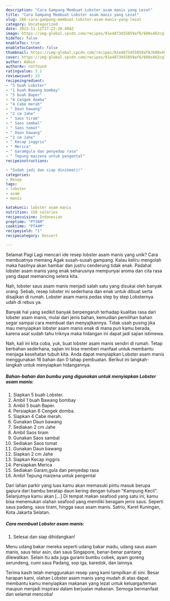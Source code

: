```yaml
---
description: "Cara Gampang Membuat Lobster asam manis yang Lezat"
title: "Cara Gampang Membuat Lobster asam manis yang Lezat"
slug: 266-cara-gampang-membuat-lobster-asam-manis-yang-lezat
category: Uncategorized
date: 2022-11-12T17:22:26.494Z
image: https://img-global.cpcdn.com/recipes/81e4873455859af8/680x482cq70/lobster-asam-manis-foto-resep-utama.jpg
hideToc: false
enableToc: true
enableTocContent: false
thumbnail: https://img-global.cpcdn.com/recipes/81e4873455859af8/680x482cq70/lobster-asam-manis-foto-resep-utama.jpg
cover: https://img-global.cpcdn.com/recipes/81e4873455859af8/680x482cq70/lobster-asam-manis-foto-resep-utama.jpg
author: Admin
authorAv: notfound
ratingvalue: 3.1
reviewcount: 23
recipeingredient:
- "5 buah Lobster"
- "1 buah Bawang bombay"
- "5 buah Baper"
- "6 Cengek domba"
- "4 Cabe merah"
- " Daun bawang"
- "2 cm Jahe"
- " Saos tiram"
- " Saos sambal"
- " Saos tomat"
- " Daun bawang"
- "2 cm Jahe"
- " Kecap inggris"
- " Merica"
- " Garamgula dan penyedap rasa"
- " Tepung maizena untuk pengental"
recipeinstructions:

- "Sudah jadi dan siap dinikmati!"
categories:
- Resep
tags:
- lobster
- asam
- manis

katakunci: lobster asam manis 
nutrition: 158 calories
recipecuisine: Indonesian
preptime: "PT36M"
cooktime: "PT44M"
recipeyield: "1"
recipecategory: Dessert

---
```



Selamat Pagi Lagi mencari ide resep lobster asam manis yang unik? Cara membuatnya memang Agak susah-susah gampang. Kalau keliru mengolah maka hasilnya akan hambar dan justru cenderung tidak enak. Padahal lobster asam manis yang enak seharusnya mempunyai aroma dan cita rasa yang dapat memancing selera kita.


Nah, lobster saus asam manis menjadi salah satu yang disukai oleh banyak orang. Sebab, resep lobster ini sederhana dan enak untuk dibuat serta disajikan di rumah. Lobster asam manis pedas step by step Lobsternya udah di rebus ya.

Banyak hal yang sedikit banyak berpengaruh terhadap kualitas rasa dari lobster asam manis, mulai dari jenis bahan, kemudian pemilihan bahan segar sampai cara membuat dan menyajikannya. Tidak usah pusing jika mau menyiapkan lobster asam manis enak di mana pun kamu berada, karena asal sudah tahu triknya maka hidangan ini dapat jadi sajian istimewa.


Nah, kali ini kita coba, yuk, buat lobster asam manis sendiri di rumah. Tetap berbahan sederhana, sajian ini bisa memberi manfaat untuk membantu menjaga kesehatan tubuh kita. Anda dapat menyiapkan Lobster asam manis menggunakan 16 bahan dan 0 tahap pembuatan. Berikut ini langkah-langkah untuk menyiapkan hidangannya.

<!--inarticleads1-->

##### Bahan-bahan dan bumbu yang digunakan untuk menyiapkan Lobster asam manis:

1. Siapkan 5 buah Lobster.
1. Ambil 1 buah Bawang bombay
1. Ambil 5 buah Baper.
1. Persiapkan 6 Cengek domba.
1. Siapkan 4 Cabe merah.
1. Gunakan  Daun bawang
1. Sediakan 2 cm Jahe
1. Ambil  Saos tiram
1. Gunakan  Saos sambal
1. Sediakan  Saos tomat
1. Gunakan  Daun bawang
1. Siapkan 2 cm Jahe
1. Siapkan  Kecap inggris
1. Persiapkan  Merica
1. Sediakan  Garam,gula dan penyedap rasa
1. Ambil  Tepung maizena untuk pengental


Dari lahan parkir yang luas kamu akan memasuki pintu masuk berupa gapura dari bambu beratap daun kering dengan tulisan &#34;Kampung Kecil&#34;. Selanjutnya kamu akan […] Di tempat makan seafood yang satu ini, kamu bisa menemukan olahan seafood yang memiliki beragam jenis saus. Seperti saus padang, saus tiram, hingga saus asam manis. Satrio, Karet Kuningan, Kota Jakarta Selatan. 

<!--inarticleads2-->

##### Cara membuat Lobster asam manis:


1. Selesai dan siap dihidangkan!

Menu udang bakar mereka seperti udang bakar madu, udang saus asam manis, saus telur asin, dan saus Singapore, benar-benar pantang dilewatkan. Selain itu ada juga gurami bumbu cobek, ayam goreng serundeng, cumi saus Padang, sop iga, karedok, dan lainnya. 

Terima kasih telah menggunakan resep yang kami tampilkan di sini. Besar harapan kami, olahan Lobster asam manis yang mudah di atas dapat membantu kamu menyiapkan makanan yang lezat untuk keluarga/teman maupun menjadi inspirasi dalam berjualan makanan. Semoga bermanfaat dan selamat mencoba!
